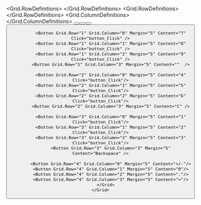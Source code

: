 <Window x:Class="Calculator.MainWindow"
        xmlns="http://schemas.microsoft.com/winfx/2006/xaml/presentation"
        xmlns:x="http://schemas.microsoft.com/winfx/2006/xaml"
        xmlns:d="http://schemas.microsoft.com/expression/blend/2008"
        xmlns:mc="http://schemas.openxmlformats.org/markup-compatibility/2006"
        xmlns:local="clr-namespace:Calculator"
        mc:Ignorable="d"
        Title="MainWindow" Height="450" Width="800">
    <Grid>
        <Grid.RowDefinitions>
            <RowDefinition Height="100"/>
            <RowDefinition Height="*"/>
        </Grid.RowDefinitions>
        <Grid Grid.Row="0" Margin="5">
            <TextBlock 
                x:Name="textbox" Height="80" Width="100"  HorizontalAlignment="Right"
                 FontSize="50" FontWeight="Bold"/>
        </Grid>
        <Grid Grid.Row="1">
            <Grid.RowDefinitions>
                <RowDefinition Height="*"/>
                <RowDefinition Height="*"/>
                <RowDefinition Height="*"/>
                <RowDefinition Height="*"/>
                <RowDefinition Height="*"/>
            </Grid.RowDefinitions>
            <Grid.ColumnDefinitions>
                <ColumnDefinition Width="*"/>
                <ColumnDefinition Width="*"/>
                <ColumnDefinition Width="*"/>
                <ColumnDefinition Width="*"/>
            </Grid.ColumnDefinitions>
            <Button Grid.Row="0" Grid.Column="0" Margin="5" Content="/" Click="button_Click"/>
            <Button Grid.Row="0" Grid.Column="1" Margin="5" Content="*" Click="button_Click"/>
            <Button Grid.Row="0" Grid.Column="2" Margin="5" Content="-" Click="button_Click"/>
            <Button Grid.Row="0" Grid.Column="3" Margin="5" Content="+" Click="button_Click"/>
                                                                       
            <Button Grid.Row="1" Grid.Column="0" Margin="5" Content="7" Click="button_Click" />
            <Button Grid.Row="1" Grid.Column="1" Margin="5" Content="8" Click="button_Click" />
            <Button Grid.Row="1" Grid.Column="2" Margin="5" Content="9" Click="button_Click" />
            <Button Grid.Row="1" Grid.Column="3" Margin="5" Content=""  />

            <Button Grid.Row="2" Grid.Column="0" Margin="5" Content="4" Click="button_Click"/>
            <Button Grid.Row="2" Grid.Column="1" Margin="5" Content="5" Click="button_Click"/>
            <Button Grid.Row="2" Grid.Column="2" Margin="5" Content="6" Click="button_Click"/>
            <Button Grid.Row="2" Grid.Column="3" Margin="5" Content="C" />

            <Button Grid.Row="3" Grid.Column="0" Margin="5" Content="1" Click="button_Click"/>
            <Button Grid.Row="3" Grid.Column="1" Margin="5" Content="2" Click="button_Click"/>
            <Button Grid.Row="3" Grid.Column="2" Margin="5" Content="3" Click="button_Click"/>
            <Button Grid.Row="3" Grid.Column="3" Margin="5" Content="Backspace" />

            <Button Grid.Row="4" Grid.Column="0" Margin="5" Content="+/-"/>
            <Button Grid.Row="4" Grid.Column="1" Margin="5" Content="0"/>
            <Button Grid.Row="4" Grid.Column="2" Margin="5" Content="."/>
            <Button Grid.Row="4" Grid.Column="3" Margin="5" Content="="/>
        </Grid>
    </Grid>
</Window>
